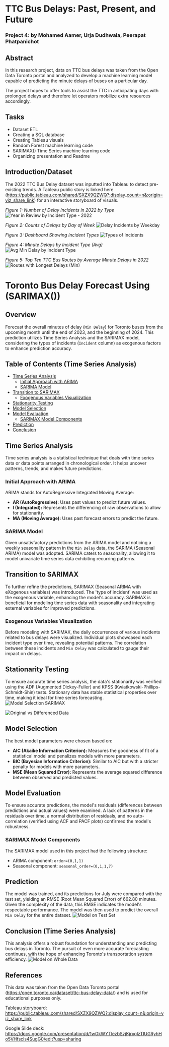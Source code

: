 # TTC Bus Delays: Past, Present, and Future
### Project 4: by Mohamed Aamer, Urja Dudhwala, Peerapat Phatpanichot

## Abstract
In this research project, data on TTC bus delays was taken from the Open Data Toronto portal and analyzed to develop a machine learning model capable of predicting the minute delays of buses on a particular day. 

The project hopes to offer tools to assist the TTC in anticipating days with prolonged delays and therefore let operators mobilize extra resources accordingly.

## Tasks
- Dataset ETL
- Creating a SQL database
- Creating Tableau visuals
- Random Forest machine learning code
- SARIMAX() Time Series machine learning code
- Organizing presentation and Readme

## Introduction/Dataset

The 2022 TTC Bus Delay dataset was inputted into Tableau to detect pre-existing trends. A Tableau public story is linked here (https://public.tableau.com/shared/SXZX9QZWQ?:display_count=n&:origin=viz_share_link) for an interactive storyboard of visuals. 

_Figure 1: Number of Delay Incidents in 2022 by Type_
![Year in Review by Incident Type - 2022](https://github.com/MAamer28/Project_4/assets/130619866/c0484a34-dcaa-4f3e-96cc-12de04e49388)

_Figure 2: Counts of Delays by Day of Week_
![Delay Incidents by Weekday](https://github.com/MAamer28/Project_4/assets/130619866/966445ea-8601-40fe-b374-c8d41514f53a)

_Figure 3: Dashboard Showing Incident Types_
![Types of Incidents](https://github.com/MAamer28/Project_4/assets/130619866/fcaf5c28-8e1f-45a3-9413-73ae05deb6ec)

_Figure 4: Minute Delays by Incident Type (Avg)_
![Avg Min Delay by Incident Type](https://github.com/MAamer28/Project_4/assets/130619866/6b6b9f65-e47b-4a4d-b67d-d96df6408e18)

_Figure 5: Top Ten TTC Bus Routes by Average Minute Delays in 2022_
![Routes with Longest Delays (Min)](https://github.com/MAamer28/Project_4/assets/130619866/12d09ac6-a10d-4d3c-961c-2c14dc432965)

# Toronto Bus Delay Forecast Using (SARIMAX())

## Overview
Forecast the overall minutes of delay (`Min Delay`) for Toronto buses from the upcoming month until the end of 2023, and the beginning of 2024. This prediction utilizes Time Series Analysis and the SARIMAX model, considering the types of incidents (`Incident` column) as exogenous factors to enhance prediction accuracy.

## Table of Contents (Time Series Analysis)

- [Time Series Analysis](#time-series-analysis)
  - [Initial Approach with ARIMA](#initial-approach-with-arima)
  - [SARIMA Model](#sarima-model)
- [Transition to SARIMAX](#transition-to-sarimax)
  - [Exogenous Variables Visualization](#exogenous-variables-visualization)
- [Stationarity Testing](#stationarity-testing)
- [Model Selection](#model-selection)
- [Model Evaluation](#model-evaluation)
  - [SARIMAX Model Components](#sarimax-model-components)
- [Prediction](#prediction)
- [Conclusion](#conclusion)

## Time Series Analysis

Time series analysis is a statistical technique that deals with time series data or data points arranged in chronological order. It helps uncover patterns, trends, and makes future predictions.

### Initial Approach with ARIMA

ARIMA stands for AutoRegressive Integrated Moving Average:
- **AR (AutoRegressive):** Uses past values to predict future values.
- **I (Integrated):** Represents the differencing of raw observations to allow for stationarity.
- **MA (Moving Average):** Uses past forecast errors to predict the future.

### SARIMA Model

Given unsatisfactory predictions from the ARIMA model and noticing a weekly seasonality pattern in the `Min Delay` data, the SARIMA (Seasonal ARIMA) model was adopted. SARIMA caters to seasonality, allowing it to model univariate time series data exhibiting recurring patterns.

## Transition to SARIMAX

To further refine the predictions, SARIMAX (Seasonal ARIMA with eXogenous variables) was introduced. The 'type of incident' was used as the exogenous variable, enhancing the model's accuracy. SARIMAX is beneficial for modeling time series data with seasonality and integrating external variables for improved predictions.

### Exogenous Variables Visualization

Before modeling with SARIMAX, the daily occurrences of various incidents related to bus delays were visualized. Individual plots showcased each incident type over time, revealing potential patterns. The correlation between these incidents and `Min Delay` was calculated to gauge their impact on delays.

## Stationarity Testing

To ensure accurate time series analysis, the data's stationarity was verified using the ADF (Augmented Dickey-Fuller) and KPSS (Kwiatkowski-Phillips-Schmidt-Shin) tests. Stationary data has stable statistical properties over time, making it ideal for time series forecasting.
![Model Selection SARIMAX](output/model_selection_SARIMAX.png)

![Original vs Differenced Data](output/original_vs_diff.png)

## Model Selection

The best model parameters were chosen based on:
- **AIC (Akaike Information Criterion):** Measures the goodness of fit of a statistical model and penalizes models with more parameters.
- **BIC (Bayesian Information Criterion):** Similar to AIC but with a stricter penalty for models with more parameters.
- **MSE (Mean Squared Error):** Represents the average squared difference between observed and predicted values.

## Model Evaluation

To ensure accurate predictions, the model's residuals (differences between predictions and actual values) were examined. A lack of patterns in the residuals over time, a normal distribution of residuals, and no auto-correlation (verified using ACF and PACF plots) confirmed the model's robustness.

### SARIMAX Model Components

The SARIMAX model used in this project had the following structure:
- ARIMA component: `order=(0,1,1)`
- Seasonal component: `seasonal_order=(0,1,1,7)`

## Prediction

The model was trained, and its predictions for July were compared with the test set, yielding an RMSE (Root Mean Squared Error) of 662.80 minutes. Given the complexity of the data, this RMSE indicates the model's respectable performance. The model was then used to predict the overall `Min Delay` for the entire dataset.
![Model on Test Set](output/model_on_testset.png)

## Conclusion (Time Series Analysis)

This analysis offers a robust foundation for understanding and predicting bus delays in Toronto. The pursuit of even more accurate forecasting continues, with the hope of enhancing Toronto's transportation system efficiency.
![Model on Whole Data](output/module_on_wholedata.png)

## References
This data was taken from the Open Data Toronto portal (https://open.toronto.ca/dataset/ttc-bus-delay-data/) and is used for educational purposes only.

Tableau storyboard: https://public.tableau.com/shared/SXZX9QZWQ?:display_count=n&:origin=viz_share_link

Google Slide deck: https://docs.google.com/presentation/d/1wGkWYTlezbSzjKjrxqlzTlUGRyhHo5VHfscls4SugG0/edit?usp=sharing
